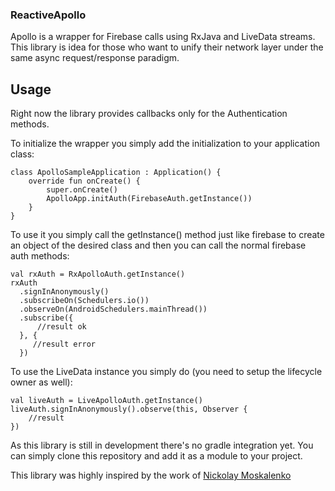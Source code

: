 ### ReactiveApollo

Apollo is a wrapper for Firebase calls using RxJava and LiveData streams. 
This library is idea for those who want to unify their network layer under the same async request/response paradigm.


## Usage

Right now the library provides callbacks only for the Authentication methods.

To initialize the wrapper you simply add the initialization to your application class:

```
class ApolloSampleApplication : Application() {
    override fun onCreate() {
        super.onCreate()
        ApolloApp.initAuth(FirebaseAuth.getInstance())
    }
}
```

To use it you simply call the getInstance() method just like firebase to create an object of the desired class and then you can call the normal firebase auth methods:

```
val rxAuth = RxApolloAuth.getInstance()
rxAuth
  .signInAnonymously()
  .subscribeOn(Schedulers.io())
  .observeOn(AndroidSchedulers.mainThread())
  .subscribe({
      //result ok
  }, {
     //result error
  })
```

To use the LiveData instance you simply do (you need to setup the lifecycle owner as well):

```
val liveAuth = LiveApolloAuth.getInstance()
liveAuth.signInAnonymously().observe(this, Observer { 
    //result
})
```

As this library is still in development there's no gradle integration yet. You can simply clone this repository and add it as a module to your project.



This library was highly inspired by the work of [Nickolay Moskalenko](https://github.com/nmoskalenko/RxFirebase)